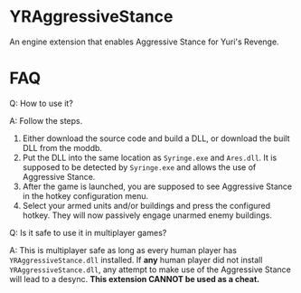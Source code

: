# YRAggressiveStance
An engine extension that enables Aggressive Stance for Yuri's Revenge.

# FAQ

Q: How to use it?

A: Follow the steps.
1. Either download the source code and build a DLL, or download the built DLL from the moddb.
2. Put the DLL into the same location as `Syringe.exe` and `Ares.dll`. It is supposed to be detected by `Syringe.exe` and allows the use of Aggressive Stance.
3. After the game is launched, you are supposed to see Aggressive Stance in the hotkey configuration menu.
4. Select your armed units and/or buildings and press the configured hotkey. They will now passively engage unarmed enemy buildings.

Q: Is it safe to use it in multiplayer games?

A: This is multiplayer safe as long as every human player has `YRAggressiveStance.dll` installed. If **any** human player did not install `YRAggressiveStance.dll`, any attempt to make use of the Aggressive Stance will lead to a desync. **This extension CANNOT be used as a cheat.**